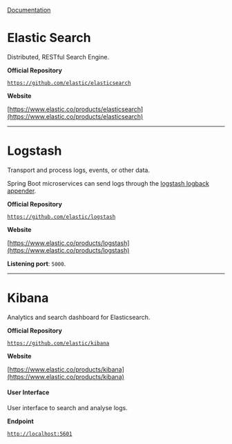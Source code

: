 [Documentation](../../README.md#documentation)

# Elastic Search

Distributed, RESTful Search Engine.

**Official Repository**

[`https://github.com/elastic/elasticsearch`](https://github.com/elastic/elasticsearch)

**Website**

[https://www.elastic.co/products/elasticsearch](https://www.elastic.co/products/elasticsearch)

---

# Logstash

Transport and process logs, events, or other data.

Spring Boot microservices can send logs through the [logstash logback appender](https://github.com/logstash/logstash-logback-encoder).

**Official Repository**

[`https://github.com/elastic/logstash`](https://github.com/elastic/logstash)

**Website**

[https://www.elastic.co/products/logstash](https://www.elastic.co/products/logstash)

**Listening port**: `5000`.

---

# Kibana

Analytics and search dashboard for Elasticsearch.

**Official Repository**

[`https://github.com/elastic/kibana`](https://github.com/elastic/kibana)

**Website**

[https://www.elastic.co/products/kibana](https://www.elastic.co/products/kibana)

#### User Interface

User interface to search and analyse logs.

**Endpoint**

[`http://localhost:5601`](http://localhost:5601)